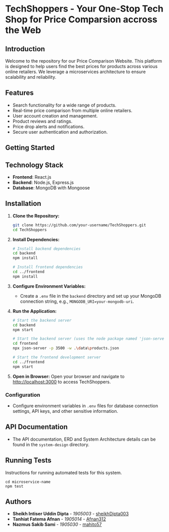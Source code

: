 # TechShoppers - Your One-Stop Tech Shop for Price Comparsion accross the Web

## Introduction
Welcome to the repository for our Price Comparison Website. This platform is designed to help users find the best prices for products across various online retailers. We leverage a microservices architecture to ensure scalability and reliability.

## Features
- Search functionality for a wide range of products.
- Real-time price comparison from multiple online retailers.
- User account creation and management.
- Product reviews and ratings.
- Price drop alerts and notifications.
- Secure user authentication and authorization.

## Getting Started

## Technology Stack

- **Frontend**: React.js
- **Backend**: Node.js, Express.js
- **Database**: MongoDB with Mongoose

## Installation

1. **Clone the Repository:**
   ```bash
   git clone https://github.com/your-username/TechShoppers.git
   cd TechShoppers
   ```

2. **Install Dependencies:**
   ```bash
   # Install backend dependencies
   cd backend
   npm install

   # Install frontend dependencies
   cd ../frontend
   npm install
   ```

3. **Configure Environment Variables:**
   - Create a `.env` file in the `backend` directory and set up your MongoDB connection string, e.g., `MONGODB_URI=your-mongodb-uri`.

4. **Run the Application:**
   ```bash
   # Start the backend server
   cd backend
   npm start

   # Start the backend server (uses the node package named 'json-server'; fetch sample data for temporary use in the frontend)
   cd frontend
   npx json-server -p 3500 -w .\data\products.json

   # Start the frontend development server
   cd ../frontend
   npm start
   ```

5. **Open in Browser:**
   Open your browser and navigate to [http://localhost:3000](http://localhost:3000) to access TechShoppers.

### Configuration
- Configure environment variables in `.env` files for database connection settings, API keys, and other sensitive information.

## API Documentation

- The API documentation, ERD and System Architecture details can be found in the `system-design` directory.

## Running Tests
Instructions for running automated tests for this system.
```
cd microservice-name
npm test
```

## Authors
- **Sheikh Intiser Uddin Dipta** - *1905003* - [sheikhDipta003](https://github.com/sheikhDipta003)
- **Tanhiat Fatema Afnan** - *1905014* - [Afnan312](https://github.com/Afnan312)
- **Nazmus Sakib Sami** - *1905030* - [mahito57](https://github.com/mahito57)
